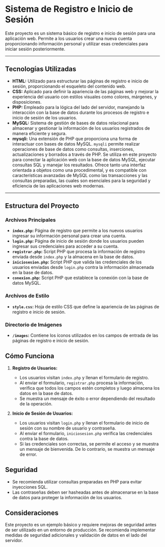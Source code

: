 # Sistema de Registro e Inicio de Sesión

Este proyecto es un sistema básico de registro e inicio de sesión para una aplicación web. Permite a los usuarios crear una nueva cuenta proporcionando información personal y utilizar esas credenciales para iniciar sesión posteriormente.

---

## Tecnologías Utilizadas

- **HTML:** Utilizado para estructurar las páginas de registro e inicio de sesión, proporcionando el esqueleto del contenido web.
- **CSS:** Aplicado para definir la apariencia de las páginas web y mejorar la experiencia del usuario con estilos visuales como colores, márgenes, y disposiciones.
- **PHP:** Empleado para la lógica del lado del servidor, manejando la interacción con la base de datos durante los procesos de registro e inicio de sesión de los usuarios.
- **MySQL:** Sistema de gestión de bases de datos relacional para almacenar y gestionar la información de los usuarios registrados de manera eficiente y segura.
- **mysqli:** Una extensión de PHP que proporciona una forma de interactuar con bases de datos MySQL. `mysqli` permite realizar operaciones de base de datos como consultas, inserciones, actualizaciones y borrados a través de PHP. Se utiliza en este proyecto para conectar la aplicación web con la base de datos MySQL, ejecutar consultas SQL y manejar los resultados. Ofrece tanto una interfaz orientada a objetos como una procedimental, y es compatible con características avanzadas de MySQL como las transacciones y las consultas preparadas, las cuales son esenciales para la seguridad y eficiencia de las aplicaciones web modernas.

---

## Estructura del Proyecto

### Archivos Principales

- **`index.php`:** Página de registro que permite a los nuevos usuarios ingresar su información personal para crear una cuenta.
- **`login.php`:** Página de inicio de sesión donde los usuarios pueden ingresar sus credenciales para acceder a su cuenta.
- **`registrar.php`:** Script PHP que procesa la información de registro enviada desde `index.php` y la almacena en la base de datos.
- **`iniciosesion.php`:** Script PHP que valida las credenciales de los usuarios enviadas desde `login.php` contra la información almacenada en la base de datos.
- **`conexion.php`:** Script PHP que establece la conexión con la base de datos MySQL.

### Archivos de Estilo

- **`style.css`:** Hoja de estilo CSS que define la apariencia de las páginas de registro e inicio de sesión.

### Directorio de Imágenes

- **`/images`:** Contiene los íconos utilizados en los campos de entrada de las páginas de registro e inicio de sesión.

## Cómo Funciona

1. **Registro de Usuarios:**
   - Los usuarios visitan `index.php` y llenan el formulario de registro.
   - Al enviar el formulario, `registrar.php` procesa la información, verifica que todos los campos estén completos y luego almacena los datos en la base de datos.
   - Se muestra un mensaje de éxito o error dependiendo del resultado de la operación.

2. **Inicio de Sesión de Usuarios:**
   - Los usuarios visitan `login.php` y llenan el formulario de inicio de sesión con su nombre de usuario y contraseña.
   - Al enviar el formulario, `iniciosesion.php` verifica las credenciales contra la base de datos.
   - Si las credenciales son correctas, se permite el acceso y se muestra un mensaje de bienvenida. De lo contrario, se muestra un mensaje de error.

## Seguridad

- Se recomienda utilizar consultas preparadas en PHP para evitar inyecciones SQL.
- Las contraseñas deben ser hasheadas antes de almacenarse en la base de datos para proteger la información de los usuarios.

## Consideraciones

Este proyecto es un ejemplo básico y requiere mejoras de seguridad antes de ser utilizado en un entorno de producción. Se recomienda implementar medidas de seguridad adicionales y validación de datos en el lado del servidor.

